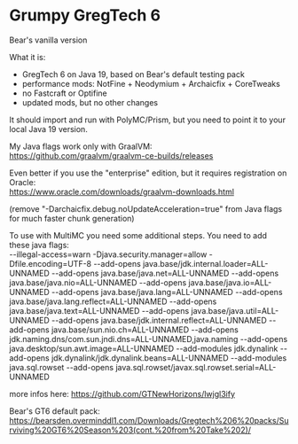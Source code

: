 # Grumpy GregTech 6
Bear's vanilla version

What it is: 
+ GregTech 6 on Java 19, based on Bear's default testing pack
+ performance mods: NotFine + Neodymium + Archaicfix + CoreTweaks
+ no Fastcraft or Optifine
+ updated mods, but no other changes

 
It should import and run with PolyMC/Prism, but you need to point it to your local Java 19 version.

My Java flags work only with GraalVM:  
https://github.com/graalvm/graalvm-ce-builds/releases

Even better if you use the "enterprise" edition, but it requires registration on Oracle:  
https://www.oracle.com/downloads/graalvm-downloads.html
 
(remove "-Darchaicfix.debug.noUpdateAcceleration=true" from Java flags for much faster chunk generation) 
 
To use with MultiMC you need some additional steps. You need to add these java flags:  
--illegal-access=warn -Djava.security.manager=allow -Dfile.encoding=UTF-8 --add-opens java.base/jdk.internal.loader=ALL-UNNAMED --add-opens java.base/java.net=ALL-UNNAMED --add-opens java.base/java.nio=ALL-UNNAMED --add-opens java.base/java.io=ALL-UNNAMED --add-opens java.base/java.lang=ALL-UNNAMED --add-opens java.base/java.lang.reflect=ALL-UNNAMED --add-opens java.base/java.text=ALL-UNNAMED --add-opens java.base/java.util=ALL-UNNAMED --add-opens java.base/jdk.internal.reflect=ALL-UNNAMED --add-opens java.base/sun.nio.ch=ALL-UNNAMED --add-opens jdk.naming.dns/com.sun.jndi.dns=ALL-UNNAMED,java.naming --add-opens java.desktop/sun.awt.image=ALL-UNNAMED --add-modules jdk.dynalink --add-opens jdk.dynalink/jdk.dynalink.beans=ALL-UNNAMED --add-modules java.sql.rowset --add-opens java.sql.rowset/javax.sql.rowset.serial=ALL-UNNAMED

more infos here: https://github.com/GTNewHorizons/lwjgl3ify

Bear's GT6 default pack:  
https://bearsden.overminddl1.com/Downloads/Gregtech%206%20packs/Surviving%20GT6%20Season%203(cont.%20from%20Take%202)/
